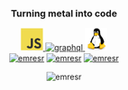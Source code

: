 <div align="center">
</h3>

<h3 align="center">
 
Turning metal into code
</h3>

<p align="center">
 <a href="https://developer.mozilla.org/en-US/docs/Web/JavaScript" target="_blank"> <img src="https://raw.githubusercontent.com/devicons/devicon/master/icons/javascript/javascript-original.svg" alt="javascript" width="40" height="40"/> </a>
  <a href="https://graphql.org" target="_blank"> <img src="https://www.vectorlogo.zone/logos/graphql/graphql-icon.svg" alt="graphql" width="40" height="40"/> </a>
 <a href="https://www.linux.org/" target="_blank"> <img src="https://raw.githubusercontent.com/devicons/devicon/master/icons/linux/linux-original.svg" alt="linux" width="40" height="40"/> </a> 
 <br/>
<a href="https://dev.to/emresr" target="blank"><img align="center" src="https://cdn.jsdelivr.net/npm/simple-icons@3.0.1/icons/dev-dot-to.svg" alt="emresr" height="30" width="40" /></a>
<a href="https://www.hackerrank.com/emresr" target="blank"><img align="center" src="https://cdn.jsdelivr.net/npm/simple-icons@3.0.1/icons/hackerrank.svg" alt="emresr" height="30" width="40" /></a>
<a href="https://www.leetcode.com/emresr" target="blank"><img align="center" src="https://cdn.jsdelivr.net/npm/simple-icons@3.0.1/icons/leetcode.svg" alt="emresr" height="30" width="40" /></a>
</p>

<p><img align="center" src="https://github-readme-stats.vercel.app/api/top-langs?username=emresr&show_icons=true&locale=en&layout=compact" alt="emresr" /></p>

<br>

</div>



